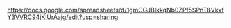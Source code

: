 https://docs.google.com/spreadsheets/d/1gmCGJBIkkqNb0ZPf5SPnT8VkxfY3VVRC94jKiUrAajg/edit?usp=sharing
